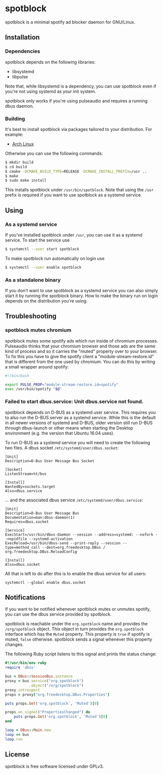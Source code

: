 # spotblock

spotblock is a minimal spotify ad blocker daemon for GNU/Linux.

## Installation

### Dependencies

spotblock depends on the following libraries:

* libsystemd
* libpulse

Note that, while libsystemd is a dependency, you can use spotblock even if
you're not using systemd as your init system.

spotblock only works if you're using pulseaudio and requires a running dbus
daemon.

### Building

It's best to install spotblock via packages tailored to your distribution. For
example:

* [Arch Linux](https://aur.archlinux.org/packages/spotblock-git/)

Otherwise you can use the following commands:

```bash
$ mkdir build
$ cd build
$ cmake -DCMAKE_BUILD_TYPE=RELEASE -DCMAKE_INSTALL_PREFIX=/usr ..
$ make
$ sudo make install
```

This installs spotblock under `/usr/bin/spotblock`. Note that using the `/usr`
prefix is required if you want to use spotblock as a systemd service.

## Using

### As a systemd service

If you've installed spotblock under `/usr`, you can use it as a systemd service.
To start the service use

```bash
$ systemctl --user start spotblock
```

To make spotblock run automatically on login use

```bash
$ systemctl --user enable spotblock
```

### As a standalone binary

If you don't want to use spotblock as a systemd service you can also simply
start it by running the spotblock binary. How to make the binary run on login
depends on the distribution you're using.

## Troubleshooting

### spotblock mutes chromium

spotblock mutes some spotify ads which run inside of chromium processes.
Pulseaudio thinks that your chromium browser and those ads are the same kind of
process and so it carries the "muted" property over to your browser. To fix this
you have to give the spotify client a "module-stream-restore.id" that is
different from the one used by chromium. You can do this by writing a small
wrapper around spotify:

```bash
#!/bin/bash

export PULSE_PROP="module-stream-restore.id=spotify"
exec /usr/bin/spotify "$@"
```

### Failed to start dbus.service: Unit dbus.service not found.

spotblock depends on D-BUS as a systemd user service. This requires you to also run the D-BUS server as a systemd service. While this is the default in all newer versions of systemd and D-BUS, older version still run D-BUS through dbus-launch or other means when starting the Desktop environment (e.g. the version that Ubuntu 16.04 uses). 

To run D-BUS as a systemd service you will need to create the following two files. A dbus socket `/etc/systemd/user/dbus.socket`:

```
[Unit]
Description=D-Bus User Message Bus Socket

[Socket]
ListenStream=%t/bus

[Install]
WantedBy=sockets.target
Also=dbus.service
```

... and the associated dbus service `/etc/systemd/user/dbus.service`:

```
[Unit]
Description=D-Bus User Message Bus
Documentation=man:dbus-daemon(1)
Requires=dbus.socket

[Service]
ExecStart=/usr/bin/dbus-daemon --session --address=systemd: --nofork --nopidfile --systemd-activation
ExecReload=/usr/bin/dbus-send --print-reply --session --type=method_call --dest=org.freedesktop.DBus / org.freedesktop.DBus.ReloadConfig

[Install]
Also=dbus.socket
```

All that is left to do after this is to enable the dbus service for all users:

```
systemctl --global enable dbus.socket
```

## Notifications

If you want to be notified whenever spotblock mutes or unmutes spotify, you can
use the dbus service provided by spotblock.

spotblock is reachable under the `org.spotblock` name and provides the
`/org/spotblock` object. This object in turn provides the `org.spotblock`
interface which has the `Muted` property. This property is `true` if spotify is
muted, `false` otherwise. spotblock sends a signal whenever this property
changes.

The following Ruby script listens to this signal and prints the status change:

```ruby
#!/usr/bin/env ruby
require 'dbus'

bus = DBus::SessionBus.instance
proxy = bus.service("org.spotblock")
           .object("/org/spotblock")
proxy.introspect
props = proxy["org.freedesktop.DBus.Properties"]

puts props.Get('org.spotblock', 'Muted')[0]

props.on_signal("PropertiesChanged") do
    puts props.Get('org.spotblock', 'Muted')[0]
end

loop = DBus::Main.new
loop << bus
loop.run
```

## License

spotblock is free software licensed under GPLv3.

